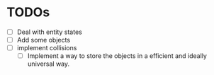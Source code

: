 # TODOs

- [ ] Deal with entity states
- [ ] Add some objects
- [ ] implement collisions
    - [ ] Implement a way to store the objects in a efficient and ideally universal way.
